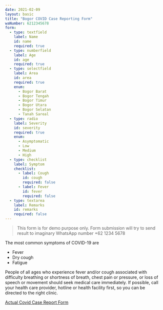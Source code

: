 ```yaml
---
date: 2021-02-09
layout: basic
title: "Bogor COVID Case Reporting Form"
waNumber: 6212345678
form:
  - type: textfield
    label: Name
    id: name
    required: true
  - type: numberfield
    label: Age
    id: age
    required: true
  - type: selectfield
    label: Area
    id: area
    required: true
    enum:
      - Bogor Barat
      - Bogor Tengah
      - Bogor Timur
      - Bogor Utara
      - Bogor Selatan
      - Tanah Sareal
  - type: radio
    label: Severity
    id: severity
    required: true
    enum:
      - Asymptomatic
      - Low
      - Medium
      - High
  - type: checklist
    label: Symptom
    checklist:
      - label: Cough
        id: cough
        required: false
      - label: Fever
        id: fever
        required: false
  - type: textarea
    label: Remarks
    id: remarks
    required: false
---
```


> This form is for demo purpose only.
> Form submission will try to send result to imaginary WhatsApp number +62 1234 5678

The most common symptoms of COVID-19 are

- Fever
- Dry cough
- Fatigue

People of all ages who experience fever and/or cough associated with difficulty breathing or shortness of breath, chest pain or pressure, or loss of speech or movement should seek medical care immediately. If possible, call your health care provider, hotline or health facility first, so you can be directed to the right clinic.

[Actual Covid Case Report Form](https://www.who.int/docs/default-source/coronaviruse/2019-covid-crf-v6.pdf?sfvrsn=c5ff90c6_2)
